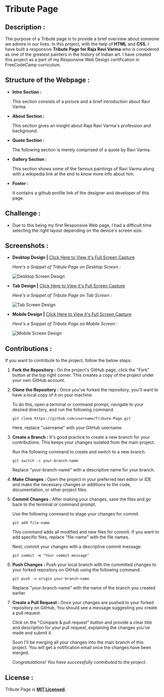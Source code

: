 # Tribute Page

## Description :

The purpose of a Tribute page is to provide a brief overview about someone we admire in our lives. In this project, with the help of **HTML** and **CSS**, I have built a responsive **Tribute Page for Raja Ravi Varma** who is considered as one of the greatest painters in the history of Indian art. I have created this project as a part of my Responsive Web Design certification in FreeCodeCamp curriculum. 

## Structure of the Webpage :

- **Intro Section :** 

  This section consists of a picture and a brief introduction about Ravi Varma.
- **About Section :** 
  
  This section gives an insight about Raja Ravi Varma's profession and background.
- **Quote Section :** 
  
  The following section is merely comprised of a quote by Ravi Varma.
- **Gallery Section :** 
  
  This section shows some of the famous paintings of Ravi Varma along with a wikipedia link at the end to know more info about him.
- **Footer :** 
  
  It contains a github profile link of the designer and developer of this page.
  
## Challenge :

- Due to this being my first Responsive Web page, I had a difficult time selecting the right layout depending on the device's screen size.

## Screenshots :

- **Desktop Design |** [Click Here to View it's Full Screen Capture](https://github.com/GowriPriyankaM/Tribute-Page/blob/main/images/TP%20Desktop%20Screen.png)
  
  _Here's a Snippet of Tribute Page on Desktop Screen :_
  
  ![Desktop Screen Design](https://github.com/GowriPriyankaM/Tribute-Page/blob/main/images/Desktop%20Screen%20Snippet.png)
  
- **Tab Design |** [Click Here to View it's Full Screen Capture](https://github.com/GowriPriyankaM/Tribute-Page/blob/main/images/TP%20Tab%20Screen.png)
   
  _Here's a Snippet of Tribute Page on Tab Screen :_
   
  ![Tab Screen Design](https://github.com/GowriPriyankaM/Tribute-Page/blob/main/images/Tab%20Screen%20Snippet.png)
  
- **Mobile Design |** [Click Here to View it's Full Screen Capture](https://github.com/GowriPriyankaM/Tribute-Page/blob/main/images/TP%20Mobile%20Screen.png)
   
  _Here's a Snippet of Tribute Page on Mobile Screen :_
   
  ![Mobile Screen Design](https://github.com/GowriPriyankaM/Tribute-Page/blob/main/images/Mobile%20Screen%20Snippet.png)

## Contributions :

If you want to contribute to the project, follow the below steps.

1. **Fork the Repository :** On the project's GitHub page, click the "Fork" button at the top right corner. This creates a copy of the project under your own GitHub account.

2. **Clone the Repository :** Once you've forked the repository, you'll want to have a local copy of it on your machine. 
 
      To do this, open a terminal or command prompt, navigate to your desired directory, and run the following command.
 
      ```
      git clone https://github.com/username/Tribute-Page.git
      ```
 
      Here, replace "username" with your GitHub username.
 
3. **Create a Branch :** It's good practice to create a new branch for your contributions. This keeps your changes isolated from the main project. 

      Run the following command to create and switch to a new branch.

      ```
      git switch -c your-branch-name  
      ```
      
      Replace "your-branch-name" with a descriptive name for your branch.

4. **Make Changes :** Open the project in your preferred text editor or IDE and make the necessary changes or additions to the code, documentation, or other project files.

5. **Commit Changes :** After making your changes, save the files and go back to the terminal or command prompt. 

      Use the following command to stage your changes for commit.  

      ```
      git add file-name
      ```

      This command adds all modified and new files for commit. If you want to add specific files, replace "file-name" with the file names.

      Next, commit your changes with a descriptive commit message.

      ```
      git commit -m "Your commit message"
      ```

6. **Push Changes :** Push your local branch with the committed changes to your forked repository on GitHub using the following command.

      ```
      git push -u origin your-branch-name
      ```

      Replace "your-branch-name" with the name of the branch you created earlier.

7. **Create a Pull Request :** Once your changes are pushed to your forked repository on GitHub, You should see a message suggesting you create a pull request. 

      Click on the "Compare & pull request" button and provide a clear title and description for your pull request, explaining the changes you've made and submit it.

      Soon I'll be merging all your changes into the main branch of this project. You will get a notification email once the changes have been merged.

      _Congratulations! You have successfully contributed to the project._
      
## License :

   
   Tribute Page is **[MIT Licensed](./LICENSE).**
